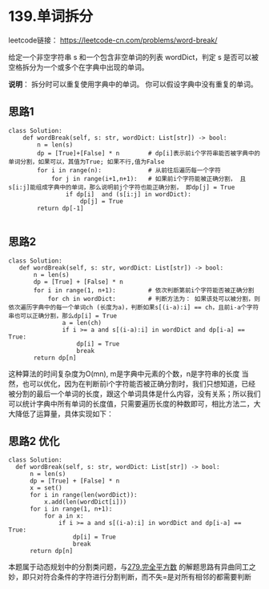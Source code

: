 
# 139.单词拆分

leetcode链接： https://leetcode-cn.com/problems/word-break/

给定一个非空字符串 s 和一个包含非空单词的列表 wordDict，判定 s 是否可以被空格拆分为一个或多个在字典中出现的单词。

**说明**：
拆分时可以重复使用字典中的单词。
你可以假设字典中没有重复的单词。

## 思路1
```
class Solution:
    def wordBreak(self, s: str, wordDict: List[str]) -> bool:      
        n = len(s)
        dp = [True]+[False] * n        # dp[i]表示前i个字符串能否被字典中的单词分割，如果可以，其值为True; 如果不行,值为False
        for i in range(n):             # 从前往后遍历每一个字符
            for j in range(i+1,n+1):   # 如果前i个字符能被正确分割， 且s[i:j]能组成字典中的单词，那么说明前j个字符也能正确分割， 即dp[j] = True
                if dp[i]  and (s[i:j] in wordDict):    
                    dp[j] = True
        return dp[-1]       
        
 ```
 
 ## 思路2
 ```
 class Solution:
    def wordBreak(self, s: str, wordDict: List[str]) -> bool:      
        n = len(s)
        dp = [True] + [False] * n
        for i in range(1, n+1):         # 依次判断第前i个字符能否被正确分割
            for ch in wordDict:         # 判断方法为： 如果该处可以被分割，则依次遍历字典中的每一个单词ch (长度为a)，判断如果s[(i-a):i] == ch，且前i-a个字符串也可以正确分割，那么dp[i] = True
                a = len(ch)
                if i >= a and s[(i-a):i] in wordDict and dp[i-a] == True:
                    dp[i] = True
                    break
        return dp[n]
  ```
这种算法的时间复杂度为O(mn), m是字典中元素的个数，n是字符串的长度
当然，也可以优化，因为在判断前i个字符能否被正确分割时，我们只想知道，已经被分割的最后一个单词的长度，跟这个单词具体是什么内容，没有关系；所以我们可以统计字典中所有单词的长度值，只需要遍历长度的种数即可，相比方法二，大大降低了运算量，具体实现如下：

## 思路2 优化
```
class Solution:
  def wordBreak(self, s: str, wordDict: List[str]) -> bool:  
      n = len(s)
      dp = [True] + [False] * n
      x = set()
      for i in range(len(wordDict)):
          x.add(len(wordDict[i]))
      for i in range(1, n+1):
          for a in x:
              if i >= a and s[(i-a):i] in wordDict and dp[i-a] == True:
                  dp[i] = True
                  break
      return dp[n]
```

本题属于动态规划中的分割类问题，与[279.完全平方数](https://leetcode-cn.com/problems/perfect-squares/) 的解题思路有异曲同工之妙，即只对符合条件的字符进行分割判断，而不失=是对所有相邻的都需要判断
